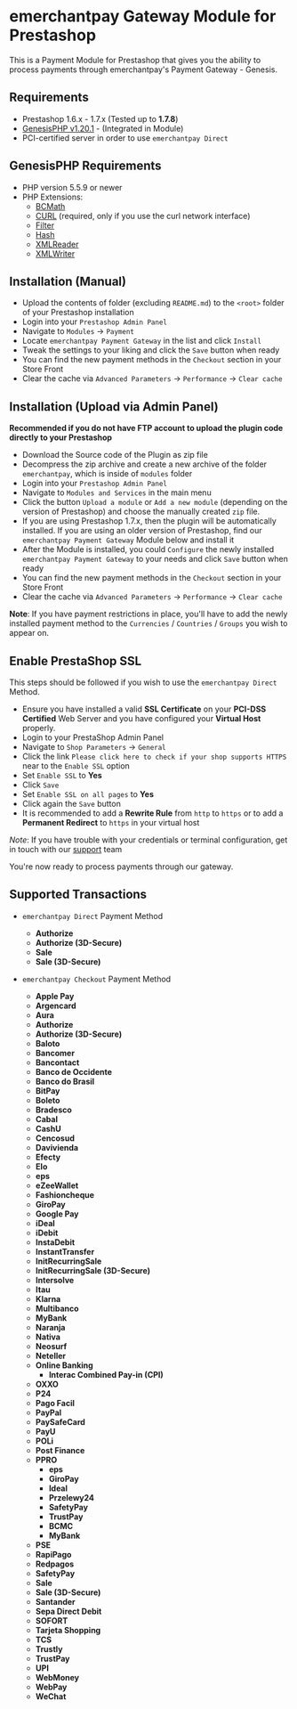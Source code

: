 emerchantpay Gateway Module for Prestashop
=============================

This is a Payment Module for Prestashop that gives you the ability to process payments through emerchantpay's Payment Gateway - Genesis.

Requirements
------------

* Prestashop 1.6.x - 1.7.x (Tested up to __1.7.8__)
* [GenesisPHP v1.20.1](https://github.com/GenesisGateway/genesis_php/releases/tag/1.20.1) - (Integrated in Module)
* PCI-certified server in order to use ```emerchantpay Direct```

GenesisPHP Requirements
------------

* PHP version 5.5.9 or newer
* PHP Extensions:
    * [BCMath](https://php.net/bcmath)
    * [CURL](https://php.net/curl) (required, only if you use the curl network interface)
    * [Filter](https://php.net/filter)
    * [Hash](https://php.net/hash)
    * [XMLReader](https://php.net/xmlreader)
    * [XMLWriter](https://php.net/xmlwriter)

Installation (Manual)
------------
* Upload the contents of folder (excluding ```README.md```) to the ```<root>``` folder of your Prestashop installation
* Login into your ```Prestashop Admin Panel```
* Navigate to ```Modules``` -> ```Payment```
* Locate ```emerchantpay Payment Gateway``` in the list and click ```Install```
* Tweak the settings to your liking and click the ```Save``` button when ready
* You can find the new payment methods in the ```Checkout``` section in your Store Front
* Clear the cache via ```Advanced Parameters``` -> ```Performance``` -> ```Clear cache```

Installation (Upload via Admin Panel)
------------
__Recommended if you do not have FTP account to upload the plugin code directly to your Prestashop__

* Download the Source code of the Plugin as zip file
* Decompress the zip archive and create a new archive of the folder ```emerchantpay```, which is inside of ```modules``` folder
* Login into your ```Prestashop Admin Panel```
* Navigate to ```Modules and Services``` in the main menu
* Click the button ```Upload a module``` or ```Add a new module``` (depending on the version of Prestashop) and choose the manually created ```zip``` file.
* If you are using Prestashop 1.7.x, then the plugin will be automatically installed. If you are using an older version of Prestashop, find our ```emerchantpay Payment Gateway``` Module below and install it
* After the Module is installed, you could ```Configure``` the newly installed ```emerchantpay Payment Gateway``` to your needs and click ```Save``` button when ready
* You can find the new payment methods in the ```Checkout``` section in your Store Front
* Clear the cache via ```Advanced Parameters``` -> ```Performance``` -> ```Clear cache```

__Note__: If you have payment restrictions in place, you'll have to add the newly installed payment method to the ```Currencies``` / ```Countries``` / ```Groups``` you wish to appear on.

Enable PrestaShop SSL
------------
This steps should be followed if you wish to use the ```emerchantpay Direct``` Method.

* Ensure you have installed a valid __SSL Certificate__ on your __PCI-DSS Certified__ Web Server and you have configured your __Virtual Host__ properly.
* Login to your PrestaShop Admin Panel
* Navigate to ```Shop Parameters``` -> ```General```
* Click the link ```Please click here to check if your shop supports HTTPS``` near to the ```Enable SSL``` option
* Set ```Enable SSL``` to __Yes__
* Click ```Save```
* Set ```Enable SSL on all pages``` to __Yes__
* Click again the ```Save``` button
* It is recommended to add a __Rewrite Rule__ from ```http``` to ```https``` or to add a __Permanent Redirect__ to ```https``` in your virtual host

_Note_: If you have trouble with your credentials or terminal configuration, get in touch with our [support] team

You're now ready to process payments through our gateway.

[support]: mailto:tech-support@emerchantpay.net

Supported Transactions
------------
* ```emerchantpay Direct``` Payment Method
    * __Authorize__
    * __Authorize (3D-Secure)__
    * __Sale__
    * __Sale (3D-Secure)__

* ```emerchantpay Checkout``` Payment Method
    * __Apple Pay__ 
    * __Argencard__
    * __Aura__
    * __Authorize__
    * __Authorize (3D-Secure)__
    * __Baloto__
    * __Bancomer__
    * __Bancontact__
    * __Banco de Occidente__
    * __Banco do Brasil__
    * __BitPay__
    * __Boleto__
    * __Bradesco__
    * __Cabal__
    * __CashU__
    * __Cencosud__
    * __Davivienda__
    * __Efecty__
    * __Elo__
    * __eps__
    * __eZeeWallet__
    * __Fashioncheque__
    * __GiroPay__
    * __Google Pay__
    * __iDeal__
    * __iDebit__
    * __InstaDebit__
    * __InstantTransfer__
    * __InitRecurringSale__
    * __InitRecurringSale (3D-Secure)__
    * __Intersolve__
    * __Itau__
    * __Klarna__
    * __Multibanco__
    * __MyBank__
    * __Naranja__
    * __Nativa__
    * __Neosurf__
    * __Neteller__
    * __Online Banking__
      * __Interac Combined Pay-in (CPI)__ 
    * __OXXO__
    * __P24__
    * __Pago Facil__
    * __PayPal__
    * __PaySafeCard__
    * __PayU__
    * __POLi__
    * __Post Finance__
    * __PPRO__
        * __eps__
        * __GiroPay__
        * __Ideal__
        * __Przelewy24__
        * __SafetyPay__
        * __TrustPay__
        * __BCMC__
        * __MyBank__
    * __PSE__
    * __RapiPago__
    * __Redpagos__
    * __SafetyPay__
    * __Sale__
    * __Sale (3D-Secure)__
    * __Santander__
    * __Sepa Direct Debit__
    * __SOFORT__
    * __Tarjeta Shopping__
    * __TCS__
    * __Trustly__
    * __TrustPay__
    * __UPI__
    * __WebMoney__
    * __WebPay__
    * __WeChat__
